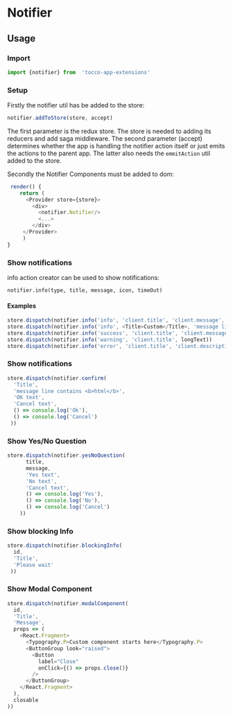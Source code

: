 # Notifier


## Usage
### Import
```javascript
import {notifier} from  'tocco-app-extensions'
```

### Setup
Firstly the notifier util has be added to the store:
```javascript
notifier.addToStore(store, accept)
```

The first parameter is the redux store. The store is needed to adding its reducers and add saga middleware.
The second parameter (accept) determines whether the app is handling the notifier action itself or just emits the
actions to the parent app. The latter also needs the `emmitAction` util added to the store.

Secondly the Notifier Components must be added to dom:

```javascript
 render() {
    return (
      <Provider store={store}>
        <div>
          <notifier.Notifier/>
          <...>
        </div>
     </Provider>
     )
}
```

### Show notifications
info action creator can be used to show notifications:

`notifier.info(type, title, message, icon, timeOut)`


#### Examples
```javascript
store.dispatch(notifier.info('info', 'client.title', 'client.message', ['far', 'thumbs-up'], 2000))
store.dispatch(notifier.info('info', <Title>Custom</Title>, 'message line contains <b>html</b>'))
store.dispatch(notifier.info('success', 'client.title', 'client.message', null, 2000))
store.dispatch(notifier.info('warning', 'client.title', longText))
store.dispatch(notifier.info('error', 'client.title', 'client.description')) 
```

### Show notifications
```javascript
store.dispatch(notifier.confirm(
  'Title',
  'message line contains <b>html</b>',
  'OK text',
  'Cancel text',
  () => console.log('Ok'),
  () => console.log('Cancel')
 ))
```


### Show Yes/No Question
```javascript
store.dispatch(notifier.yesNoQuestion(
      title,
      message,
      'Yes text',
      'No text',
      'Cancel text',
      () => console.log('Yes'),
      () => console.log('No'),
      () => console.log('Cancel')
    ))
```


### Show blocking Info
```javascript
store.dispatch(notifier.blockingInfo(
  id,
  'Title',
  'Please wait'
 ))
```

### Show Modal Component
```javascript
store.dispatch(notifier.modalComponent(
  id,
  'Title',
  'Message',
  props => (
    <React.Fragment>
      <Typography.P>Custom component starts here</Typography.P>
      <ButtonGroup look="raised">
        <Button
          label="Close"
          onClick={() => props.close()}
        />
      </ButtonGroup>
    </React.Fragment>
  ),
  closable
))
```



